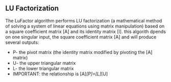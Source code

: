 ## LU Factorization
The LuFactor algorithm performs LU factorization (a mathematical method of solving a system of linear equations using matrix manipulation) based on a square coefficient matrix [A] and its identity matrix [I]. this algorith dpends on one singular input, the square coefficient matrix [A] and will produce several outputs:
* P- the pivot matrix (the identity matrix modified by pivoting the [A] matrix)
* U- the upper triangular matrix
* L- the lower triangular matrix
* IMPORTANT: the relationship is [A]*[P]=[L]*[U]
